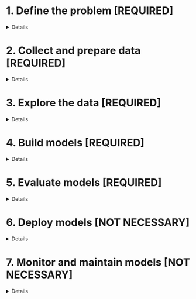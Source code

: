 # 1. Define the problem [REQUIRED]
<details>
  <summary>Details</summary>
  <br>
  • Clearly define the problem you want to solve and the goals you want to achieve.

  <hr>

  #### The goals are to use binomial or multinomial classification techniques to predict whether a network activity is normal or an attack, and if it is an attack, what type of attack it is.

  <hr>
  
</details>



# 2. Collect and prepare data [REQUIRED]
<details>
<summary>Details</summary>
<br>
• Collect relevant data from various sources and clean, preprocess, and transform it into a suitable format for analysis.

<hr>

#### ~~a. Identify data sources~~
~~Identify the sources of data that are relevant to the problem and goals of the project.~~

#### b. Collect data -- [✅]
Collect the data from the identified sources using appropriate methods such as web scraping, APIs, or manual data entry.

#### c. Clean data -- [✅]
Clean the collected data by removing any errors, inconsistencies, or duplicates.

#### d. Transform data -- [✅]
<details>
<summary>Steps</summary>
<br>
• Transform the data into a suitable format for analysis by performing operations such as normalization, encoding, or aggregation.

<hr>

##### I. Encoding categorical variables
Encode categorical variables using techniques such as one-hot encoding or label encoding to convert them into numerical values that can be used in modeling.

##### II. Normalizing numerical variables
Normalize numerical variables to ensure that they have similar scales and ranges, which can improve the performance of some modeling techniques.

##### III. Feature engineering
Create new features by combining or transforming existing features to capture additional information or relationships in the data.

##### IV. Feature selection
Select a subset of the most relevant features to use in modeling, which can improve model performance and interpretability.

To see more details, please visit [Feature Selection](Documents\1.%20Selected_Features.md)

<hr>
</details>

#### ~~e. Merge data~~
~~Merge multiple datasets into a single dataset if necessary.~~

#### f. Split data -- [✅]
Split the dataset into training and testing sets for model building and evaluation.

<hr>
</details>

# 3. Explore the data [REQUIRED]
<details>
<summary>Details</summary>
<br>
• Perform exploratory data analysis to understand the data, identify patterns and relationships, and generate hypotheses.

<hr>

#### a. Summarize the data -- [✅]
Generate summary statistics and visualizations to get a high-level overview of the data.

#### b. Check for missing or incomplete data -- [✅]
Identify any missing or incomplete data and decide how to handle it (e.g., impute, remove, or ignore).

#### c. Check for outliers -- [✅]
Identify any outliers in the data and decide how to handle them (e.g., remove, transform, or keep).

#### d. Check for correlations -- [✅]
Calculate correlation coefficients between pairs of variables to identify any relationships.

#### e. Visualize the data -- IN PROGRESS
Create visualizations such as scatter plots, histograms, and box plots to explore the distribution of the data and identify patterns and relationships.

#### f. Generate hypotheses -- IN PROGRESS
Based on the exploratory analysis, generate hypotheses about the relationships between variables and their potential impact on the outcome.

<hr>
</details>

# 4. Build models [REQUIRED]
<details>
<summary>Details</summary>
<br>
• Select appropriate modeling techniques and build predictive or descriptive models using the prepared data.

<hr>

#### a. Select modeling techniques -- [✅]
Choose appropriate modeling techniques based on the problem, goals, and data of the project.

#### ~~b. Preprocess data~~
~~Preprocess the data to prepare it for modeling, such as scaling or normalizing the features.~~

#### c. ~~Train models~~
<details>
<summary><s>Steps</s></summary>
<br>
<s>
• Train the selected models using the preprocessed training data.

<hr>

#### a. Choose a loss function
• A loss function is a measure of how well a model fits the data, and it is used to evaluate and optimize the model during training. 
• A loss function quantifies the difference between the actual and predicted values, and it is usually minimized by adjusting the model parameters and weights. 
> There are different types of loss functions, such as mean squared error, cross-entropy, or hinge loss, and the choice of loss function depends on the type and objective of the model.

#### b. Choose an optimization algorithm
• An optimization algorithm is a method of finding the optimal values of the model parameters and weights that minimize the loss function. 
> There are different types of optimization algorithms, such as gradient descent, stochastic gradient descent, or Adam, and they differ in how they update the model parameters and weights based on the gradient of the loss function.

#### c. Choose a learning rate
• A learning rate is a hyperparameter that controls how much the model parameters and weights change in each iteration of the optimization algorithm. 
• A learning rate can affect the speed and accuracy of the model training. 
> A too high learning rate can cause the model to overshoot the optimal values and diverge, while a too low learning rate can cause the model to converge too slowly or get stuck in a local minimum.

#### d. Choose a regularization technique
• A regularization technique is a method of preventing overfitting or underfitting of the model by adding a penalty term to the loss function. 
• Overfitting occurs when the model fits the training data too well but performs poorly on new or unseen data, while underfitting occurs when the model fails to capture the complexity or patterns in the data.
> There are different types of regularization techniques, such as L1 or L2 regularization, dropout, or early stopping, and they differ in how they reduce the complexity or variance of the model.

#### e. Choose a validation strategy
• A validation strategy is a method of evaluating the performance and generalization ability of the model on new or unseen data. 
• A validation strategy can help to select the best model among different candidates or tune the hyperparameters of the model. 
> There are different types of validation strategies, such as hold-out validation, k-fold cross-validation, or leave-one-out cross-validation, and they differ in how they split the data into training, validation, and testing sets.

<hr>
</details>
</s>

#### d. Tune models -- IN PROGRESS
Tune the hyperparameters of the models to optimize their performance.

#### e. Ensemble models -- IN PROGRESS [OPTIONAL]
Combine multiple models into an ensemble model to improve performance and robustness.

<hr>
</details>

# 5. Evaluate models [REQUIRED]
<details>
<summary>Details</summary>
<br>
• Evaluate the performance of the models using appropriate metrics and select the best model for deployment.

<hr>

#### a. Select evaluation metrics -- [✅]
Choose appropriate evaluation metrics based on the problem, goals, and data of the project.

#### b. Test models -- IN PROGRESS
Test the performance of the models using the testing data and the selected evaluation metrics.

#### c. Compare models -- IN PROGRESS
Compare the performance of different models to identify the best model.

#### d. Validate models -- IN PROGRESS
Validate the performance of the selected model using additional data or cross-validation techniques.

#### e. Interpret models -- IN PROGRESS
Interpret the results of the model to understand its strengths and weaknesses and to gain insights into the data.

<hr>
</details>

# 6. Deploy models [NOT NECESSARY]
<details>
<summary>Details</summary>
<br>
• Deploy the selected model in a production environment and integrate it with other systems.
</details>

# 7. Monitor and maintain models [NOT NECESSARY]
<details>
<summary>Details</summary>
<br>
• Monitor the performance of the deployed model over time and update or retrain it as needed.
</details>
